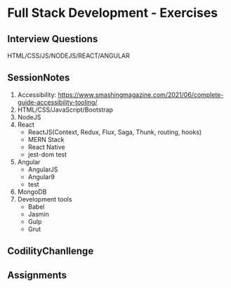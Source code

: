 # Full Stack Development - Exercises

## Interview Questions

HTML/CSS/JS/NODEJS/REACT/ANGULAR

## SessionNotes

1. Accessibility: https://www.smashingmagazine.com/2021/06/complete-guide-accessibility-tooling/
1. HTML/CSS/JavaScript/Bootstrap
1. NodeJS
1. React
   - ReactJS(Context, Redux, Flux, Saga, Thunk, routing, hooks)
   - MERN Stack
   - React Native
   - jest-dom test
1. Angular
   - AngularJS
   - Angular9
   - test
1. MongoDB
1. Development tools
   - Babel
   - Jasmin
   - Gulp
   - Grut

## CodilityChanllenge

## Assignments
